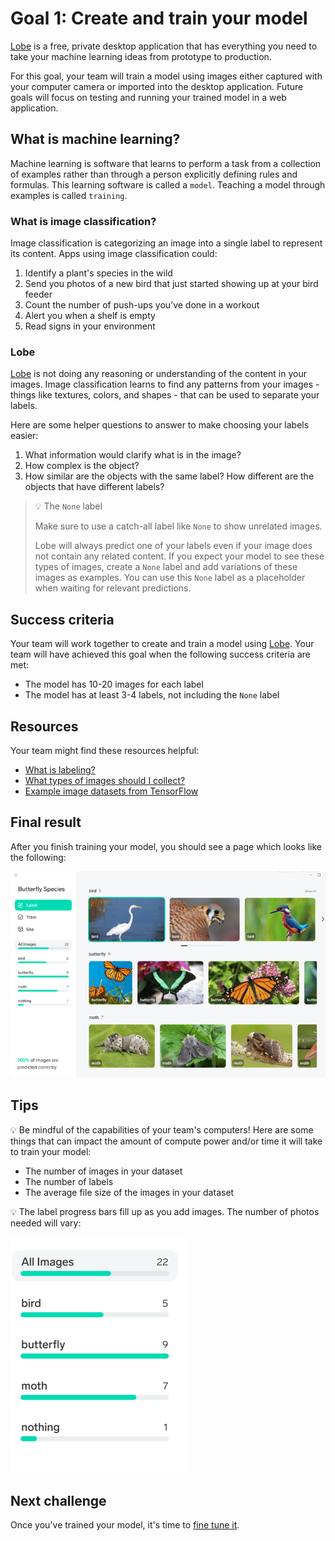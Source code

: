 # Goal 1: Create and train your model

[Lobe] is a free, private desktop application that has everything you need to take your machine learning ideas from prototype to production. 

For this goal, your team will train a model using images either captured with your computer camera or imported into the desktop application. Future goals will focus on testing and running your trained model in a web application.

## What is machine learning?

Machine learning is software that learns to perform a task from a collection of examples rather than through a person explicitly defining rules and formulas. This learning software is called a `model`. Teaching a model through examples is called `training`.

### What is image classification?

Image classification is categorizing an image into a single label to represent its content. Apps using image classification could:

1. Identify a plant's species in the wild
1. Send you photos of a new bird that just started showing up at your bird feeder
1. Count the number of push-ups you’ve done in a workout
1. Alert you when a shelf is empty
1. Read signs in your environment

### Lobe

[Lobe] is not doing any reasoning or understanding of the content in your images. Image classification learns to find any patterns from your images - things like textures, colors, and shapes - that can be used to separate your labels.

Here are some helper questions to answer to make choosing your labels easier:

1. What information would clarify what is in the image?
1. How complex is the object?
1. How similar are the objects with the same label? How different are the objects that have different labels?

> 💡 The `None` label
>
> Make sure to use a catch-all label like `None` to show unrelated images.
>
> Lobe will always predict one of your labels even if your image does not contain any related content. If you expect your model to see these types of images, create a `None` label and add variations of these images as examples. You can use this `None` label as a placeholder when waiting for relevant predictions.

## Success criteria

Your team will work together to create and train a model using [Lobe]. Your team will have achieved this goal when the following success criteria are met:

- The model has 10-20 images for each label
- The model has at least 3-4 labels, not including the `None` label

## Resources

Your team might find these resources helpful:

- [What is labeling?](https://www.lobe.ai/docs/label/label)
- [What types of images should I collect?](https://www.lobe.ai/docs/label/label#accordion-what-types-of-images-should-i-collect)
- [Example image datasets from TensorFlow](https://www.tensorflow.org/datasets/catalog/overview#image_classification)

## Final result

After you finish training your model, you should see a page which looks like the following:

![Screenshot of the starting page, showing a link to login, a picture of a dog with the heading Isn't this a cute Pekinese dog?](./media/lobe_label-complete.png)

## Tips

💡 Be mindful of the capabilities of your team's computers! Here are some things that can impact the amount of compute power and/or time it will take to train your model:

- The number of images in your dataset
- The number of labels
- The average file size of the images in your dataset

💡 The label progress bars fill up as you add images. The number of photos needed will vary:

![Screenshot of the Lobe application user interface, which shows progress bars underneath labels with the number of photos for each label](./media/lobe-ui_label-progress-bars.png)

## Next challenge

Once you've trained your model, it's time to [fine tune it](./2-test.md).

<!-- References -->
[Lobe]: https://www.lobe.ai
